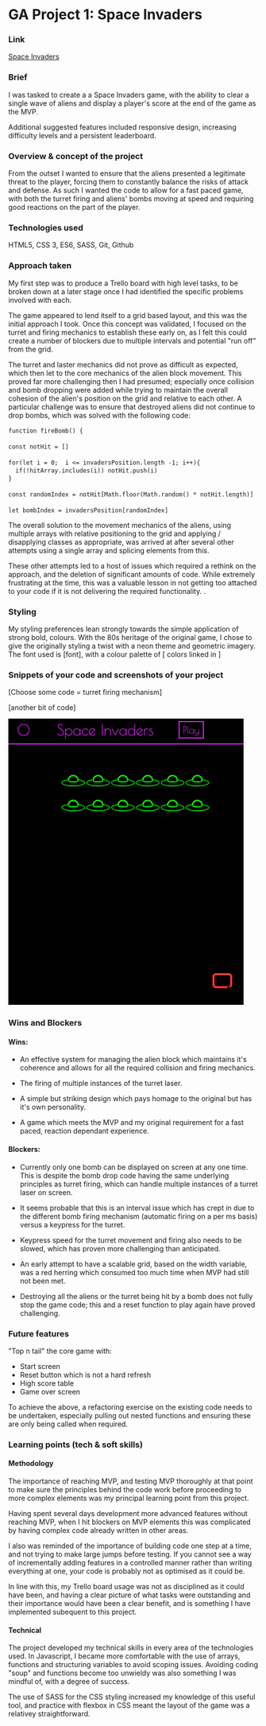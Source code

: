 # GA Project 1: Space Invaders 

### Link

[Space Invaders](https://acadonis.github.io/space-invaders/)

### Brief

I was tasked to create a a Space Invaders game, with the ability to clear a single wave of aliens and display a player's score at the end of the game as the MVP.

Additional suggested features included responsive design, increasing difficulty levels and a persistent leaderboard.

### Overview & concept of the project

From the outset I wanted to ensure that the aliens presented a legitimate threat to the player, forcing them to constantly balance the risks of attack and defense. As such I wanted the code to allow for a fast paced game, with both the turret firing and aliens' bombs moving at speed and requiring good reactions on the part of the player.

### Technologies used

HTML5, CSS 3, ES6, SASS, Git, Github

### Approach taken

My first step was to produce a Trello board with high level tasks, to be broken down at a later stage once I had identified the specific problems involved with each. 

The game appeared to lend itself to a grid based layout, and this was the initial approach I took. Once this concept was validated, I focused on the turret and firing mechanics to establish these early on, as I felt this could create a number of blockers due to multiple intervals and potential "run off" from the grid.

The turret and laster mechanics did not prove as difficult as expected, which then let to the core mechanics of the alien block movement. This proved far more challenging then I had presumed; especially once collision and bomb dropping were added while trying to maintain the overall cohesion of the alien's position on the grid and relative to each other. A particular challenge was to ensure that destroyed aliens did not continue to drop bombs, which was solved with the following code:

    function fireBomb() {

    const notHit = []

    for(let i = 0;  i <= invadersPosition.length -1; i++){
      if(!hitArray.includes(i)) notHit.push(i)
    }

    const randomIndex = notHit[Math.floor(Math.random() * notHit.length)]

    let bombIndex = invadersPosition[randomIndex]

The overall solution to the movement mechanics of the aliens, using multiple arrays with relative positioning to the grid and applying / disapplying classes as appropriate, was arrived at after several other attempts using a single array and splicing elements from this. 

These other attempts led to a host of issues which required a rethink on the approach, and the deletion of significant amounts of code. While extremely frustrating at the time, this was a valuable lesson in not getting too attached to your code if it is not delivering the required functionality. . 

### Styling

My styling preferences lean strongly towards the simple application of strong bold, colours. With the 80s heritage of the original game, I chose to give the originally styling a twist with a neon theme and geometric imagery. The font used is [font], with a colour palette of [ colors linked in ]

### Snippets of your code and screenshots of your project

[Choose some code = turret firing mechanism]

[another bit of code]


![Space Invaders](./readme/spaceinvaders.gif)

### Wins and Blockers

#### Wins:
* An effective system for managing the alien block which maintains it's coherence and allows for all the required collision and firing mechanics. 

* The firing of multiple instances of the turret laser.

* A simple but striking design which pays homage to the original but has it's own personality. 

* A game which meets the MVP and my original requirement for a fast paced, reaction dependant experience.

#### Blockers:
* Currently only one bomb can be displayed on screen at any one time. This is despite the bomb drop code having the same underlying principles as turret firing, which can handle multiple instances of a turret laser on screen. 

* It seems probable that this is an interval issue which has crept in due to the different bomb firing mechanism (automatic firing on a per ms basis) versus a keypress for the turret.

* Keypress speed for the turret movement and firing also needs to be slowed, which has proven more challenging than anticipated.

* An early attempt to have a scalable grid, based on the width variable, was a red herring which consumed too much time when MVP had still not been met. 

* Destroying all the aliens or the turret being hit by a bomb does not fully stop the game code; this and a reset function to play again have proved challenging. 

### Future features

"Top n tail" the core game with:

* Start screen
* Reset button which is not a hard refresh
* High score table
* Game over screen

To achieve the above, a refactoring exercise on the existing code needs to be undertaken, especially pulling out nested functions and ensuring these are only being called when required. 


### Learning points (tech & soft skills)

#### Methodology
The importance of reaching MVP, and testing MVP thoroughly at that point to make sure the principles behind the code work  before proceeding to more complex elements was my principal learning point from this project. 

Having spent several days development more advanced features without reaching MVP, when I hit blockers on MVP elements this was complicated by having complex code already written in other areas. 

I also was reminded of the importance of building code one step at a time, and not trying to make large jumps before testing. If you cannot see a way of incrementally adding features in a controlled manner rather than writing everything at one, your code is probably not as optimised as it could be.

In line with this, my Trello board usage was not as disciplined as it could have been, and having a clear picture of what tasks were outstanding and their importance would have been a clear benefit, and is something I have implemented subequent to this project. 

#### Technical
The project developed my technical skills in every area of the technologies used. In Javascript, I became more comfortable with the use of arrays, functions and structuring variables to avoid scoping issues. Avoiding coding "soup" and functions become too unwieldy was also something I was mindful of, with a degree of success.

The use of SASS for the CSS styling increased my knowledge of this useful tool, and practice with flexbox in CSS meant the layout of the game was a relativey straightforward. 








